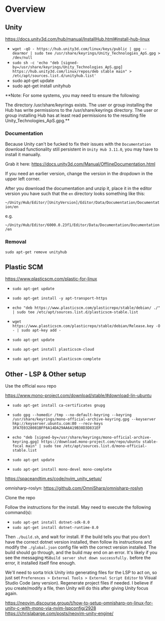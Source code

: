 # Overview

## Unity

https://docs.unity3d.com/hub/manual/InstallHub.html#install-hub-linux

* `wget -qO - https://hub.unity3d.com/linux/keys/public | gpg --dearmor | sudo tee /usr/share/keyrings/Unity_Technologies_ApS.gpg > /dev/null`
* `sudo sh -c 'echo "deb [signed-by=/usr/share/keyrings/Unity_Technologies_ApS.gpg] https://hub.unity3d.com/linux/repos/deb stable main" > /etc/apt/sources.list.d/unityhub.list'`
* sudo apt-get update
* sudo apt-get install unityhub

**Note: For some systems, you may need to ensure the following:

The directory /usr/share/keyrings exists.
The user or group installing the Hub has write permissions to the /usr/share/keyrings directory.
The user or group installing Hub has at least read permissions to the resulting file Unity_Technologies_ApS.gpg.**

### Documentation

Because Unity can't be fucked to fix their issues with the `Documentation` download functionality still persistent in `Unity Hub 3.11.0`, you may have to install it manually.

Grab it here: https://docs.unity3d.com/Manual/OfflineDocumentation.html

If you need an earlier version, change the version in the dropdown in the upper left corner.

After you download the documentation and unzip it, place it in the editor version you have such that the `en` directory looks something like this:

`~/Unity/Hub/Editor/[UnityVersion]/Editor/Data/Documentation/Documentation/en`

e.g.

`~/Unity/Hub/Editor/6000.0.23f1/Editor/Data/Documentation/Documentation/en`

### Removal

`sudo apt-get remove unityhub`

## Plastic SCM

https://www.plasticscm.com/plastic-for-linux

* `sudo apt-get update`
* `sudo apt-get install -y apt-transport-https`
* `echo "deb https://www.plasticscm.com/plasticrepo/stable/debian/ ./" | sudo tee /etc/apt/sources.list.d/plasticscm-stable.list`
* `wget https://www.plasticscm.com/plasticrepo/stable/debian/Release.key -O - | sudo apt-key add -`
* `sudo apt-get update`

* `sudo apt-get install plasticscm-cloud`

* `sudo apt-get install plasticscm-complete`

## Other - LSP & Other setup

Use the official `mono` repo

https://www.mono-project.com/download/stable/#download-lin-ubuntu

* `sudo apt-get install ca-certificates gnupg`
* `sudo gpg --homedir /tmp --no-default-keyring --keyring /usr/share/keyrings/mono-official-archive-keyring.gpg --keyserver hkp://keyserver.ubuntu.com:80 --recv-keys 3FA7E0328081BFF6A14DA29AA6A19B38D3D831EF`
* `echo "deb [signed-by=/usr/share/keyrings/mono-official-archive-keyring.gpg] https://download.mono-project.com/repo/ubuntu stable-focal main" | sudo tee /etc/apt/sources.list.d/mono-official-stable.list`
* `sudo apt-get update`

* `sudo apt-get install mono-devel mono-complete`

https://spaceandtim.es/code/nvim_unity_setup/

omnisharp-roslyn: https://github.com/OmniSharp/omnisharp-roslyn

Clone the repo

Follow the instructions for the install. May need to execute the following command(s):

* `sudo apt-get install dotnet-sdk-8.0`
* `sudo apt-get install dotnet-runtime-8.0`

Then `./build.sh`, and wait for install. If the build tells you that you don't have the correct dotnet version installed, then follow its instructions and modify the `./global.json` config file with the correct version installed. The build should go through, and the build may end on an error. It's likely if you see the messaging `MSBuild server shut down successfully.` before the error, it installed itself fine enough.

We'll need to sorta trick Unity into generating files for the LSP to act on, so just set `Preferences > External Tools > External Script Editor` to Visual Studio Code (any version). Regenerate project files if needed. I believe if you create/modify a file, then Unity will do this after giving Unity focus again.

https://neovim.discourse.group/t/how-to-setup-omnisharp-on-linux-for-unity-c-with-mono-via-nvim-lspconfig/2928
https://chrislabarge.com/posts/neovim-unity-engine/
